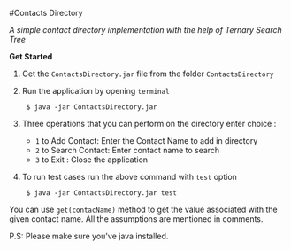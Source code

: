 #Contacts Directory

_A simple contact directory implementation with the help of Ternary Search Tree_

**Get Started**
1. Get the `ContactsDirectory.jar` file from the folder `ContactsDirectory`
2. Run the application by opening `terminal`
        
        $ java -jar ContactsDirectory.jar
        
3. Three operations that you can perform on the directory enter choice :
    - `1` to Add Contact: Enter the Contact Name to add in directory  
    - `2` to Search Contact: Enter contact name to search
    - `3` to Exit : Close the application
    
4. To run test cases run the above command with `test` option
    
        $ java -jar ContactsDirectory.jar test
        


You can use `get(contacName)` method to get the value associated with the given contact name.
All the assumptions are mentioned in comments.

P.S: Please make sure you've java installed.
